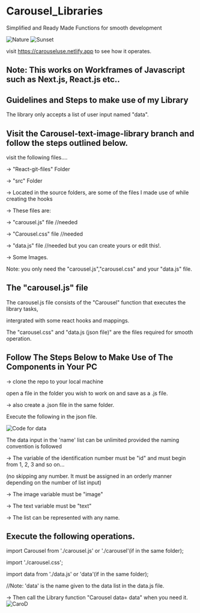 # Carousel_Libraries

Simplified and Ready Made Functions for smooth development

![Nature](https://user-images.githubusercontent.com/75343238/132236166-4bfb3ffc-6dab-4d96-b7c1-cc8da180312c.PNG) ![Sunset](https://user-images.githubusercontent.com/75343238/132236134-60c4ef73-0f06-441f-b49b-93a1936a57de.JPG)

visit https://carouseluse.netlify.app to see how it operates.

## Note: This works on Workframes of Javascript such as Next.js, React.js etc..

## Guidelines and Steps to make use of my Library

The library only accepts a list of user input named "data".

## Visit the Carousel-text-image-library branch and follow the steps outlined below.

visit the following files....

-> "React-git-files" Folder

-> "src" Folder
   
-> Located in the source folders, are some of the files I made use of while creating the hooks

-> These files are:
   
  -> "carousel.js" file   //needed

  -> "Carousel.css" file   //needed

  -> "data.js" file       //needed but you can create yours or edit this!.

  -> Some Images.         

Note: you only need the "carousel.js","carousel.css" and your "data.js" file.

## The "carousel.js" file

The carousel.js file consists of the "Carousel" function that executes the library tasks,

intergrated with some react hooks and mappings.

The "carousel.css" and "data.js (json file)" are the files required for smooth operation.

## Follow The Steps Below to Make Use of The Components in Your PC

-> clone the repo to your local machine

   open a file in the folder you wish to work on and save as a .js file.

-> also create a .json file in the same folder. 

   Execute the following in the json file.
	
   ![Code for data](https://user-images.githubusercontent.com/75343238/132914615-10d98388-5ae5-4ab7-bf7e-101f26fee881.JPG)

The data input in the 'name' list can be unlimited provided the naming convention is followed

-> The variable of the identification number must be "id" and must begin from 1, 2, 3 and so on...

(no skipping any number. It must be assigned in an orderly manner depending on the number of list input)

-> The image variable must be "image"

-> The text variable must be "text"

-> The list can be represented with any name.

## Execute the following operations.

import Carousel from './carousel.js' or './carousel'(if in the same folder);

import './carousel.css';

import data from './data.js' or 'data'(if in the same folder);

//Note: 'data' is the name given to the data list in the data.js file.

-> Then call the Library function "Carousel data= data" when you need it.
![CaroD](https://user-images.githubusercontent.com/75343238/132914892-4c28e508-9295-4898-8e61-cc266ca3eaf2.JPG)


